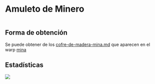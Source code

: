# Amuleto de Minero

<figure><img src="../../../.gitbook/assets/Diseño sin título (7).png" alt=""><figcaption></figcaption></figure>

## Forma de obtención

Se puede obtener de los [cofre-de-madera-mina.md](../../../runecraft/extras/loot/cofres/cofre-de-madera-mina.md "mention") que aparecen en el warp [mina](../../../locaciones/mina/ "mention")

## Estadísticas

![](<../../../.gitbook/assets/image (2) (3).png>)
